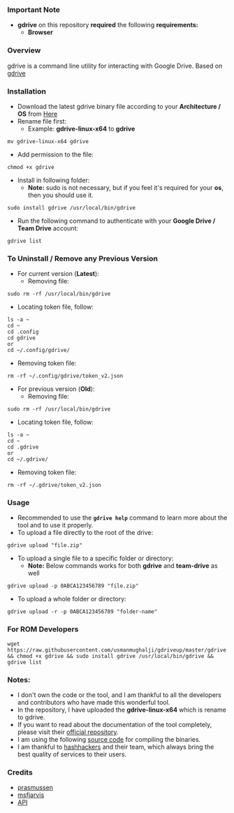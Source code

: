 ### Important Note
- **gdrive** on this repository **required** the following **requirements:**
    - **Browser**

### Overview
gdrive is a command line utility for interacting with Google Drive. Based on [gdrive](https://github.com/prasmussen/gdrive)

### Installation
- Download the latest gdrive binary file according to your **Architecture / OS** from [Here](https://github.com/usmanmughalji/gdriveupload/releases)
- Rename file first:
  - Example: **gdrive-linux-x64** to **gdrive**
```
mv gdrive-linux-x64 gdrive
```
- Add permission to the file:
```
chmod +x gdrive
```
- Install in following folder:
  - **Note:** sudo is not necessary, but if you feel it's required for your **os**, then you should use it.
```
sudo install gdrive /usr/local/bin/gdrive
```
- Run the following command to authenticate with your **Google Drive / Team Drive** account:
```
gdrive list
```
### To Uninstall / Remove any Previous Version
- For current version (**Latest**):
  - Removing file:
```
sudo rm -rf /usr/local/bin/gdrive
```
- Locating token file, follow:
```
ls -a ~
cd ~
cd .config
cd gdrive
or
cd ~/.config/gdrive/
```
- Removing token file:
```
rm -rf ~/.config/gdrive/token_v2.json
```
- For previous version (**Old**):
  - Removing file:
```
sudo rm -rf /usr/local/bin/gdrive
```
- Locating token file, follow:
```
ls -a ~
cd ~
cd .gdrive
or
cd ~/.gdrive/
```
- Removing token file:
```
rm -rf ~/.gdrive/token_v2.json
```
### Usage
- Recommended to use the **```gdrive help```** command to learn more about the tool and to use it properly.
- To upload a file directly to the root of the drive:
```
gdrive upload "file.zip"
```
- To upload a single file to a specific folder or directory:
  - **Note:** Below commands works for both **gdrive** and **team-drive** as well
```
gdrive upload -p 0ABCA123456789 "file.zip"
```
- To upload a whole folder or directory:
```
gdrive upload -r -p 0ABCA123456789 "folder-name"
```

### For ROM Developers
```
wget https://raw.githubusercontent.com/usmanmughalji/gdriveup/master/gdrive && chmod +x gdrive && sudo install gdrive /usr/local/bin/gdrive && gdrive list
```

### Notes:
- I don't own the code or the tool, and I am thankful to all the developers and contributors who have made this wonderful tool.
- In the repository, I have uploaded the **gdrive-linux-x64** which is rename to gdrive.
- If you want to read about the documentation of the tool completely, please visit their [official repository](https://github.com/prasmussen/gdrive).
- I am using the following [source code](https://github.com/msfjarvis/gdrive) for compiling the binaries.
- I am thankful to [hashhackers](https://t.me/HashHackers) and their team, which always bring the best quality of services to their users.

### Credits
- [prasmussen](https://github.com/prasmussen)
- [msfjarvis](https://github.com/msfjarvis)
- [API](https://gitlab.com/GoogleDriveIndex/Google-Drive-Index)